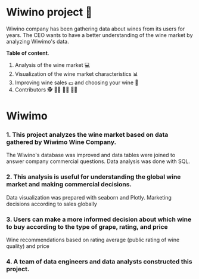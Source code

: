 # Wiwino project :wine_glass:
Wiwino company has been gathering data about wines from its users for years. The CEO wants to have a better understanding of the wine market by analyzing Wiwimo's data. 

**Table of content**.
1. Analysis of the wine market :computer:
2. Visualization of the wine market characteristics :bar_chart:
3. Improving wine sales :euro: and choosing your wine :champagne:
4. Contributors :detective: :man_technologist: :man_scientist: :superhero_woman:
   
# Wiwimo
### 1. This project analyzes the wine market based on data gathered by Wiwimo Wine Company.
The Wiwino's database was improved and data tables were joined to answer company commercial questions.
Data analysis was done with SQL.

### 2. This analysis is useful for understanding the global wine market and making commercial decisions.
Data visualization was prepared with seaborn and Plotly.
Marketing decisions according to sales globally

### 3. Users can make a more informed decision about which wine to buy according to the type of grape, rating, and price
Wine recommendations based on rating average (public rating of wine quality) and price

### 4. A team of data engineers and data analysts constructed this project.
